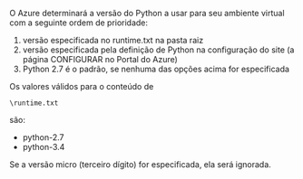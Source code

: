 ﻿O Azure determinará a versão do Python a usar para seu ambiente virtual com a seguinte ordem de prioridade:

1. versão especificada no runtime.txt na pasta raiz
1. versão especificada pela definição de Python na configuração do site (a página CONFIGURAR no Portal do Azure)
1. Python 2.7 é o padrão, se nenhuma das opções acima for especificada

Os valores válidos para o conteúdo de 

    \runtime.txt

são:

- python-2.7
- python-3.4

Se a versão micro (terceiro dígito) for especificada, ela será ignorada.

<!--HONumber=52--> 
